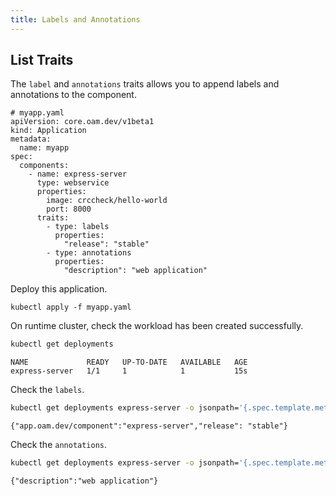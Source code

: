 ```yaml
---
title: Labels and Annotations
---
```



## List Traits

The `label` and `annotations` traits allows you to append labels and annotations to the component.

```shell
# myapp.yaml
apiVersion: core.oam.dev/v1beta1
kind: Application
metadata:
  name: myapp
spec:
  components:
    - name: express-server
      type: webservice
      properties:
        image: crccheck/hello-world
        port: 8000
      traits:
        - type: labels
          properties:
            "release": "stable"
        - type: annotations
          properties:
            "description": "web application"
```

Deploy this application.

```shell
kubectl apply -f myapp.yaml
```

On runtime cluster, check the workload has been created successfully.

```bash
kubectl get deployments
```
```console
NAME             READY   UP-TO-DATE   AVAILABLE   AGE
express-server   1/1     1            1           15s
```

Check the `labels`.

```bash
kubectl get deployments express-server -o jsonpath='{.spec.template.metadata.labels}'
```
```console
{"app.oam.dev/component":"express-server","release": "stable"}
```

Check the `annotations`.

```bash
kubectl get deployments express-server -o jsonpath='{.spec.template.metadata.annotations}'
```
```console
{"description":"web application"}
```
